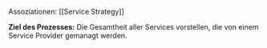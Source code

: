 Assoziationen: [[Service Strategy]]

**Ziel des Prozesses:**
Die Gesamtheit aller Services vorstellen, die von einem Service Provider gemanagt werden.
